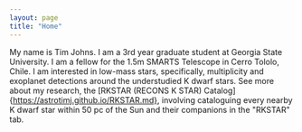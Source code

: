 ```yaml
---
layout: page
title: "Home"
---
```

My name is Tim Johns. I am a 3rd year graduate student at Georgia State University. I am a fellow for the 1.5m SMARTS Telescope in Cerro Tololo, Chile.
I am interested in low-mass stars, specifically, multiplicity and exoplanet detections around the understudied K dwarf stars. See more about my research,
the [RKSTAR (RECONS K STAR) Catalog]{https://astrotimj.github.io/RKSTAR.md}, involving cataloguing every nearby K dwarf star within 50 pc of the Sun and their companions in the "RKSTAR" tab.

